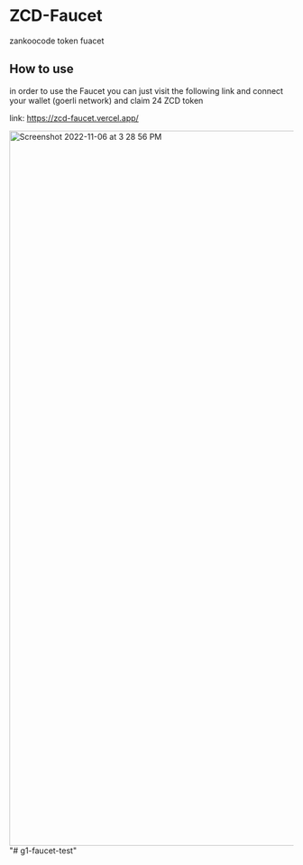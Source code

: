 # ZCD-Faucet
zankoocode token fuacet
## How to use 
in order to use the Faucet you can just visit the following link and connect your wallet (goerli network) and claim 24 ZCD token

link: https://zcd-faucet.vercel.app/

<img width="1267" alt="Screenshot 2022-11-06 at 3 28 56 PM" src="https://user-images.githubusercontent.com/102598239/200169412-3a2d125d-35f8-41bb-b6eb-7a76ad4f9a86.png">
"# g1-faucet-test" 
